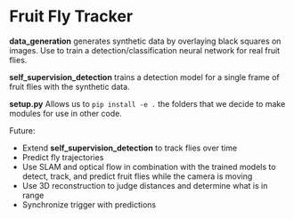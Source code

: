 # Fruit Fly Tracker

**data_generation** generates synthetic data by overlaying black squares on images. Use to train a detection/classification neural network for real fruit flies.

**self_supervision_detection** trains a detection model for a single frame of fruit flies with the synthetic data.

**setup.py** Allows us to `pip install -e .` the folders that we decide to make modules for use in other code.

Future:
- Extend **self_supervision_detection** to track flies over time
- Predict fly trajectories
- Use SLAM and optical flow in combination with the trained models to detect, track, and predict fruit flies while the camera is moving
- Use 3D reconstruction to judge distances and determine what is in range
- Synchronize trigger with predictions
